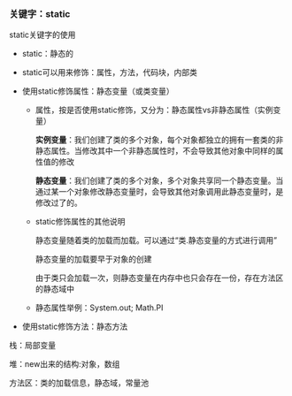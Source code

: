 ### 关键字：static

static关键字的使用

- static：静态的

- static可以用来修饰：属性，方法，代码块，内部类

- 使用static修饰属性：静态变量（或类变量）

  - 属性，按是否使用static修饰，又分为：静态属性vs非静态属性（实例变量）

    ​	**实例变量**：我们创建了类的多个对象，每个对象都独立的拥有一套类的非静态属性。当修改其中一个非静态属性时，不会导致其他对象中同样的属性值的修改

    ​	**静态变量**：我们创建了类的多个对象，多个对象共享同一个静态变量。当通过某一个对象修改静态变量时，会导致其他对象调用此静态变量时，是修改过了的。

  - static修饰属性的其他说明

    静态变量随着类的加载而加载。可以通过“类.静态变量的方式进行调用”

    静态变量的加载要早于对象的创建

    由于类只会加载一次，则静态变量在内存中也只会存在一份，存在方法区的静态域中

  - 静态属性举例：System.out;  Math.PI

- 使用static修饰方法：静态方法



栈：局部变量

堆：new出来的结构:对象，数组

方法区：类的加载信息，静态域，常量池